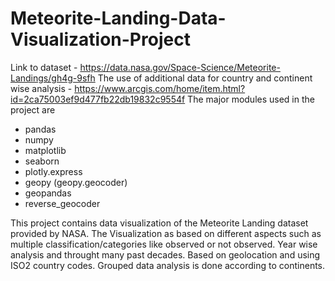 # Meteorite-Landing-Data-Visualization-Project
Link to dataset - https://data.nasa.gov/Space-Science/Meteorite-Landings/gh4g-9sfh
The use of additional data for country and continent wise analysis - https://www.arcgis.com/home/item.html?id=2ca75003ef9d477fb22db19832c9554f
The major modules used in the project are
* pandas
* numpy
* matplotlib
* seaborn
* plotly.express
* geopy (geopy.geocoder)
* geopandas
* reverse_geocoder

This project contains data visualization of the Meteorite Landing dataset provided by NASA. The Visualization as based on different aspects such as multiple classification/categories like observed or not observed. 
Year wise analysis and throught many past decades.
Based on geolocation and using ISO2 country codes. Grouped data analysis is done according to continents.
